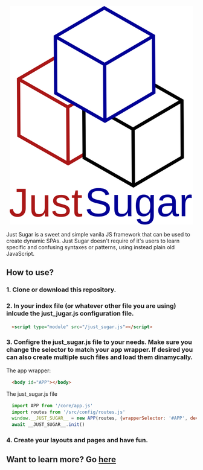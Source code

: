 <p align="center">
  <img src="resources/img/just_sugar.svg" alt="Project Logo">
</p

Just Sugar is a sweet and simple vanila JS framework that can be used to create dynamic SPAs. Just Sugar doesn't require of it's users to learn specific and confusing syntaxes or patterns, using instead plain old JavaScript.

## How to use?
### 1. Clone or download this repository.
### 2. In your index file (or whatever other file you are using) inlcude the just_jugar.js configuration file.
```html
  <script type="module" src="/just_sugar.js"></script>
```

### 3. Configre the just_sugar.js file to your needs. Make sure you change the selector to match your app wrapper. If desired you can also create multiple such files and load them dinamycally.

   The app wrapper:
```html
  <body id="APP"></body>
```
The just_sugar.js file
```javascript
  import APP from '/core/app.js'
  import routes from '/src/config/routes.js'
  window.__JUST_SUGAR__ = new APP(routes, {wrapperSelector: '#APP', devMode: true})
  await __JUST_SUGAR__.init()
```

### 4. Create your layouts and pages and have fun.


## Want to learn more? Go [here]()